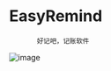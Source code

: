 # EasyRemind
           好记吧，记账软件

![image](https://github.com/zitayangling/EasyRemind/blob/master/EasyRemind.gif)
